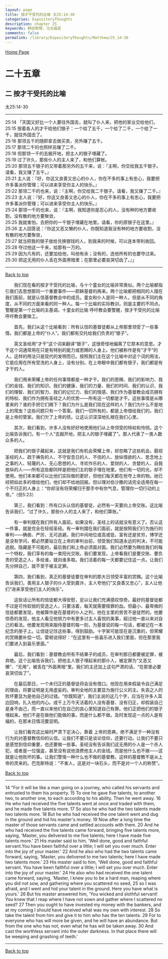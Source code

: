 ```yaml
---
layout: page
title: 按才干受托的比喻 太25:14-30
categories: ExpositoryThoughts
description: chapter 25
keywords: 释经默想，马太福音
comments: false
permalink: /library/ExpositoryThoughts/Matthew/25_14-30
---
```

[ Home Page ]({{site.baseurl}}/index) <br>

<a name="0"></a>
# 二十五章 

## 二 按才干受托的比喻

太25:14-30

***

25:14 「天国又好比一个人要往外国去，就叫了仆人来，把他的家业交给他们，<br>
25:15 按着各人的才干给他们银子：一个给了五千，一个给了二千，一个给了一千，就往外国去了。<br>
25:16 那领五千的随即拿去做买卖，另外赚了五千。<br>
25:17 那领二千的也照样另赚了二千。<br>
25:18 但那领一千的去掘开地，把主人的银子埋藏了。<br>
25:19 过了许久，那些仆人的主人来了，和他们算帐。<br>
25:20 那领五千银子的又带着那另外的五千来，说：『主啊，你交给我五千银子。请看，我又赚了五千。』<br>
25:21 主人说：『好，你这又良善又忠心的仆人，你在不多的事上有忠心，我要把许多事派你管理；可以进来享受你主人的快乐。』<br>
25:22 那领二千的也来，说：『主啊，你交给我二千银子。请看，我又赚了二千。』<br>
25:23 主人说：『好，你这又良善又忠心的仆人，你在不多的事上有忠心，我要把许多事派你管理；可以进来享受你主人的快乐。』<br>
25:24 那领一千的也来，说：『主啊，我知道你是忍心的人，没有种的地方要收割，没有散的地方要聚敛，<br>
25:25 我就害怕，去把你的一千银子埋藏在地里。请看，你的原银子在这里。』<br>
25:26 主人回答说：『你这又恶又懒的仆人，你既知道我没有种的地方要收割，没有散的地方要聚敛，<br>
25:27 就当把我的银子放给兑换银钱的人，到我来的时候，可以连本带利收回。<br>
25:28 夺过他这一千来，给那有一万的。<br>
25:29 因为凡有的，还要加给他，叫他有余；没有的，连他所有的也要夺过来。<br>
25:30 把这无用的仆人丢在外面黑暗里；在那里必要哀哭切齿了。』」<br>

***

[Back to top](#0)

&emsp;&emsp;我们现在看的按才干受托的比喻，与十个童女的比喻非常类似。两个比喻都指引我们去思想那同一个重要事件——耶稣基督的再来。两个比喻都把相同的人摆在我们面前，就是认信基督教会中的成员。童女和仆人是同一种人，但是从不同的角度，从不同的方面来看的同一种人。每一个比喻的实际教训，则是主要的不同点。警醒是第一个比喻的主基调。十童女的比喻 呼吁教会要警醒，按才干受托的比喻呼吁教会要做工。

&emsp;&emsp;首先，我们从这个比喻看到：所有认信的基督徒都从上帝那里领受了一些事情。我们都是上帝的“仆人”。我们都有交托给我们负责的“银子”。

&emsp;&emsp;英文圣经用“才干”这个词来翻译“银子”，这很奇怪地偏离了它原本的意思。才干这个词通常用在只是有特别的能力或恩赐的人身上。他们被称作是有“才干”的人。这样的用法只是现代的发明而已。按照我们主在这个比喻中对这个词的用法，它是应用在所有受洗的人身上，没有分别。在上帝眼中我们都有银子，我们都是有才干的人。

&emsp;&emsp;我们用来荣耀上帝的任何事情都是一种才干。我们的恩赐、我们的影响力、我们的金钱、我们的知识、我们的健康、我们的力量、我们的时间、我们的认识、我们的理智、我们的智力、我们的记忆力、我们的情感、我们作为基督教会成员拥有的特权、我们作为拥有圣经之人的优势——所有这一切都是才干。这些事情是从哪里来的？谁的手把它们赐下？我们为什么是我们现在这样的人？我们为什么不是地上的爬虫？这些问题只有一个答案。我们一切所有的，都是上帝借给我们的。我们是上帝的管家。我们欠了上帝的债。让这认识深深地扎根在我们心里。

&emsp;&emsp;其次，我们看到，许多人没有好好地使用他们从上帝领受的特权和怜悯。这个比喻告诉我们，有一个人“去掘开地，把主人的银子埋藏了”。那人代表了一类人数众多的人。

&emsp;&emsp;把我们的银子藏起来，这就是我们有机会荣耀上帝，却忽略了这些机会。藐视圣经的人、疏于祷告的人、不守安息日的人、不信的人、放纵情欲的人、思念地上之事的人、轻蔑的人、无心思想的人、寻欢作乐的人、爱财的人、贪婪的人、自我放纵的人——所有这些都同样是把他们主的银子埋在地里。他们有一切的光，却不使用。他们本来都可以比他们实际做的更好，但他们每天都在抢夺上帝的物。祂已经把如此多的借给他们，他们却不给祂回报。但以理对伯沙撒的话完全适用在每一个不归正的人身上：“你却没有将荣耀归于那手中有你气息，管理你一切行动的上帝。”（但5:23）

&emsp;&emsp;第三，我们看到：所有口头认信的基督徒，必然有一天要向上帝交账。这比喻告诉我们，“过了许久，那些仆人的主人来了，和他们算账。”

&emsp;&emsp;有一审判摆在我们所有人面前。如果没有，圣经上的话就没有意义了。否认这一件事，就是完全在轻视圣经。有一审判摆在我们面前，就是按照我们行为施行的审判——确凿、严厉、无可逃避。我们中间地位或高或低，富有还是贫穷，博学还是没有学问，都必然要站立在上帝的审判台前，领受我们知道永远的判决，不可能逃脱。隐藏是不可能的，最后我们和上帝必须面对面。我们必然要为赐给我们的每一个特权，我们享有的每一束阳光交账。我们要发现，上帝看我们是要交账、要负责的受造之人，多给谁，就向谁多取。我们活着的每一天都要记住这一点。让我们先分辨自己，就不至于被主定罪。

&emsp;&emsp;第四，我们看到，真正的基督徒要在审判的那大日领受丰富的赏赐。这个比喻告诉我们，善用主人银子的仆人受到嘉许，主人夸他们“又良善又忠心”，主人让他们“进来享受他们主人的快乐”。

&emsp;&emsp;这些话让所有的信徒都大得安慰，足以让我们充满感叹惊奇。最好的基督徒都不过是可怜软弱的受造之人，只要活着，每天就需要赎罪的血。但最小、最卑微的信徒都要发现，他被算作是在基督的仆人之列，他在主里的劳苦不是徒然的。他要惊奇的发现，他主人看见他努力中有更多讨主人喜悦的美事，超过他一直以来对自己的看法。他要发现用来服侍基督的每一刻，为基督说的每一句话，都被记在一本纪念的册子上。让信徒记住这些事，得到鼓励。十字架可能现在是沉重的，但荣耀的赏赐要补偿一切。雷顿说得好：“在这里有一些喜乐进入我们里面，但在那里我们要进入到喜乐里面。”

&emsp;&emsp;最后，我们看到：基督教会所有不结果子的成员，在审判那日都要被定罪，被弃绝。这个比喻告诉我们，把他主人银子埋起来的那仆人，被定罪为“又恶又懒”、“无用”，被丢在“外面黑暗”里。我们的主还加上这句严肃的话，“在那里必要哀哭切齿了”。

&emsp;&emsp;在最后那日，一个未归正的基督徒将会没有借口。他现在用来假装令自己满足的理由，将要证明是无用虚妄的。审判全地的主要显为施行公义的主。失丧之人的败坏要显为是他自己的过错。“你既知道”，我们主说的这几个字，应当在许多人耳边回响，扎入他的内心。成千上万今天活着的人没有基督、没有归正，却假装自己是身不由己，而一直以来他们在自己的良心里知道自己有罪。他们正把他们的银子埋起来。他们不是在做他们能做的事。而是什么都不做。及时发现这一点的人是有福的，在那末日情况要显明。

&emsp;&emsp;让我们看完这比喻时严肃下定决心，靠着 上帝的恩典，绝不满足于一种没有行为的对基督教信仰的认信。让我们不要只是谈论信仰，还要行动。让我们不要只是感觉到信仰重要，也还要做一些事。圣经没有告诉我们这无用的仆人是一个杀人犯，或者是一位强盗，甚至没有说他浪费他主人的金钱。而是他什么也不做——这就是让他败坏的事。让我们警惕一种什么也不做的基督教。这样的基督教不是从上帝的灵来的。巴克斯特说：“不害人，这是对一块石头，而不是对一个人的称赞”。

[Back to top](#0)

***

14 "For it will be like a man going on a journey, who called his servants and entrusted to them his property. 15 To one he gave five talents, to another two, to another one, to each according to his ability. Then he went away. 16 He who had received the five talents went at once and traded with them, and he made five talents more. 17 So also he who had the two talents made two talents more. 18 But he who had received the one talent went and dug in the ground and hid his master's money. 19 Now after a long time the master of those servants came and settled accounts with them. 20 And he who had received the five talents came forward, bringing five talents more, saying, 'Master, you delivered to me five talents; here I have made five talents more.' 21 His master said to him, 'Well done, good and faithful servant.You have been faithful over a little; I will set you over much. Enter into the joy of your master.' 22 And he also who had the two talents came forward, saying, 'Master, you delivered to me two talents; here I have made two talents more.' 23 His master said to him, 'Well done, good and faithful servant. You have been faithful over a little; I will set you over much. Enter into the joy of your master.' 24 He also who had received the one talent came forward, saying, 'Master, I knew you to be a hard man, reaping where you did not sow, and gathering where you scattered no seed, 25 so I was afraid, and I went and hid your talent in the ground. Here you have what is yours.' 26 But his master answered him, 'You wicked and slothful servant! You knew that I reap where I have not sown and gather where I scattered no seed? 27 Then you ought to have invested my money with the bankers, and at my coming I should have received what was my own with interest. 28 So take the talent from him and give it to him who has the ten talents. 29 For to everyone who has will more be given, and he will have an abundance. But from the one who has not, even what he has will be taken away. 30 And cast the worthless servant into the outer darkness. In that place there will be weeping and gnashing of teeth.'

***

[Back to top](#0)
